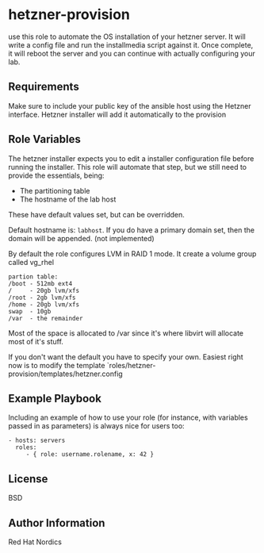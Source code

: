 hetzner-provision
=========

use this role to automate the OS installation of your hetzner server.
It will write a config file and run the installmedia script against it.
Once complete, it will reboot the server and you can continue with actually configuring your lab.

Requirements
------------

Make sure to include your public key of the ansible host using the Hetzner interface.
Hetzner installer will add it automatically to the provision

Role Variables
--------------

The hetzner installer  expects you to edit a installer configuration file before running the installer.
This role will automate that step, but we still need to provide the essentials, being:
- The partitioning table
- The hostname of the lab host

These have default values set, but can be overridden. 

Default hostname is: `labhost`. 
If you do have a primary domain set, then the domain will be appended. (not implemented)

By default the role configures LVM in RAID 1 mode.
It create a volume group called vg_rhel
```
partion table:
/boot - 512mb ext4 
/     - 20gb lvm/xfs 
/root - 2gb lvm/xfs
/home - 20gb lvm/xfs
swap  - 10gb 
/var  - the remainder
```
Most of the space is allocated to /var since it's where libvirt will allocate most of it's stuff.

If you don't want the default you have to specify your own.
Easiest right now is to modify the template `roles/hetzner-provision/templates/hetzner.config

Example Playbook
----------------

Including an example of how to use your role (for instance, with variables passed in as parameters) is always nice for users too:

    - hosts: servers
      roles:
         - { role: username.rolename, x: 42 }

License
-------

BSD

Author Information
------------------
Red Hat Nordics

